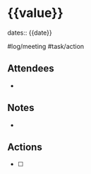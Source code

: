 # {{value}}
dates:: {{date}}

#log/meeting #task/action

## Attendees
- 

## Notes
- 

## Actions
- [ ] 